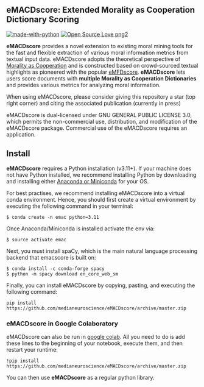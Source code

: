 ## eMACDscore: Extended Morality as Cooperation Dictionary Scoring
[![made-with-python](https://img.shields.io/badge/Made%20with-Python-1f425f.svg)](https://www.python.org/) [![Open Source Love png2](https://badges.frapsoft.com/os/v2/open-source.png?v=103)](https://github.com/ellerbrock/open-source-badges/)

**eMACDscore** provides a novel extension to existing moral mining tools for the fast and flexible extraction of various moral information metrics from textual input data. eMACDscore adopts the theoretical perspective of [Morality as Cooperation](https://doi.org/10.1007/978-3-319-19671-8_2) and is constructed based on crowd-sourced textual highlights as pioneered with the popular [eMFDscore](https://github.com/medianeuroscience/emfdscore). **eMACDscore** lets users score documents with **multiple Morality as Cooperation Dictionaries** and provides various metrics for analyzing moral information. 

When using eMACDscore, please consider giving this repository a star (top right corner) and citing the associated publication (currently in press)

eMACDscore is dual-licensed under GNU GENERAL PUBLIC LICENSE 3.0, which permits the non-commercial use, distribution, and modification of the eMACDscore package. Commercial use of the eMACDscore requires an application.

## Install 
**eMACDscore** requires a Python installation (v3.11+). If your machine does not have Python installed, we recommend installing Python by downloading and installing either [Anaconda or Miniconda](https://docs.conda.io/projects/continuumio-conda/en/latest/user-guide/install/index.html) for your OS.

For best practises, we recommend installing eMACDscore into a virtual conda environment. Hence, you should first create a virtual environment by executing the following command in your terminal:

```
$ conda create -n emac python=3.11
```

Once Anaconda/Miniconda is installed activate the env via:

```
$ source activate emac
```

Next, you must install spaCy, which is the main natural language processing backend that emacscore is built on:

```
$ conda install -c conda-forge spacy
$ python -m spacy download en_core_web_sm
``` 

Finally, you can install eMACDscore by copying, pasting, and executing the following command: 

`
pip install https://github.com/medianeuroscience/eMACDscore/archive/master.zip
`

### eMACDscore in Google Colaboratory

eMACDscore can also be run in [google colab](https://colab.research.google.com/notebooks/intro.ipynb). All you need to do is add these lines to the beginning of your notebook, execute them, and then restart your runtime:

```
!pip install https://github.com/medianeuroscience/eMACDscore/archive/master.zip
```

You can then use **eMACDscore** as a regular python library.
